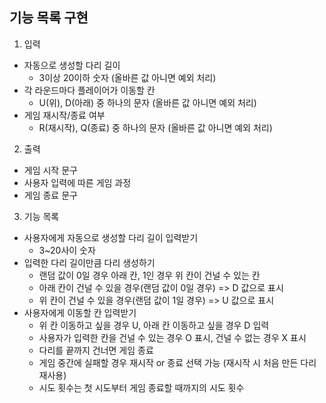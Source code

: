 ## 기능 목록 구현

1. 입력
- 자동으로 생성할 다리 길이
  - 3이상 20이하 숫자 (올바른 값 아니면 예외 처리)
- 각 라운드마다 플레이어가 이동할 칸
  - U(위), D(아래) 중 하나의 문자 (올바른 값 아니면 예외 처리)
- 게임 재시작/종료 여부
  - R(재시작), Q(종료) 중 하나의 문자 (올바른 값 아니면 예외 처리)

2. 출력
- 게임 시작 문구
- 사용자 입력에 따른 게임 과정
- 게임 종료 문구

3. 기능 목록 
- 사용자에게 자동으로 생성할 다리 길이 입력받기
  - 3~20사이 숫자
- 입력한 다리 길이만큼 다리 생성하기
  - 랜덤 값이 0일 경우 아래 칸, 1인 경우 위 칸이 건널 수 있는 칸
  - 아래 칸이 건널 수 있을 경우(랜덤 값이 0일 경우) => D 값으로 표시
  - 위 칸이 건널 수 있을 경우(랜덤 값이 1일 경우) => U 값으로 표시
- 사용자에게 이동할 칸 입력받기
  - 위 칸 이동하고 싶을 경우 U, 아래 칸 이동하고 싶을 경우 D 입력
  - 사용자가 입력한 칸을 건널 수 있는 경우 O 표시, 건널 수 없는 경우 X 표시
  - 다리를 끝까지 건너면 게임 종료
  - 게임 중간에 실패할 경우 재시작 or 종료 선택 가능 (재시작 시 처음 만든 다리 재사용)
  - 시도 횟수는 첫 시도부터 게임 종료할 때까지의 시도 횟수